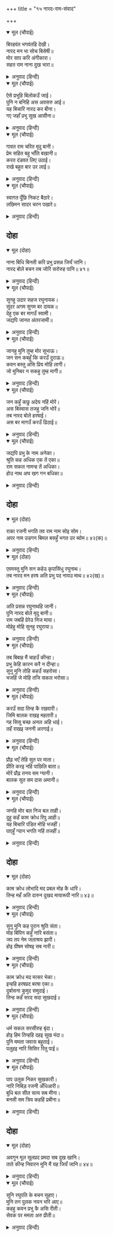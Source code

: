 +++
title = "१५ नारद-राम-संवाद"

+++


<details open><summary>मूल (चौपाई)</summary>

बिरहवंत भगवंतहि देखी।  
नारद मन भा सोच बिसेषी॥  
मोर साप करि अंगीकारा।  
सहत राम नाना दुख भारा॥
</details>

<details><summary>अनुवाद (हिन्दी)</summary>

भगवंतांना विरही अवस्थेत पाहून नारदांना मनातून विशेष दुःख झाले. त्यांनी विचार केला की, माझाच शाप स्वीकारून श्रीराम हे नाना प्रकारची दुःखे सहन करीत आहेत.॥ ३॥
</details>

<details open><summary>मूल (चौपाई)</summary>

ऐसे प्रभुहि बिलोकउँ जाई।  
पुनि न बनिहि अस अवसरु आई॥  
यह बिचारि नारद कर बीना।  
गए जहाँ प्रभु सुख आसीना॥
</details>

<details><summary>अनुवाद (हिन्दी)</summary>

अशा भक्तवत्सल प्रभूंना जाऊन पहावे तरी. पुन्हा अशी संधी येणार नाही.असा विचार करून नारद हातात वीणा घेऊन प्रभू जेथे सुखाने बसले होते, तेथे गेले.॥ ४॥
</details>

<details open><summary>मूल (चौपाई)</summary>

गावत राम चरित मृदु बानी।  
प्रेम सहित बहु भाँति बखानी॥  
करत दंडवत लिए उठाई।  
राखे बहुत बार उर लाई॥
</details>

<details><summary>अनुवाद (हिन्दी)</summary>

ते कोमल वाणीने व मोठॺा प्रेमाने राम-चरित्राचे वर्णन गात जात होते. ते दंडवत करीत आहेत, असे पाहून श्रीरामांनी त्यांना उठवले व हृदयाशी धरले.॥ ५॥
</details>

<details open><summary>मूल (चौपाई)</summary>

स्वागत पूँछि निकट बैठारे।  
लछिमन सादर चरन पखारे॥
</details>

<details><summary>अनुवाद (हिन्दी)</summary>

नंतर त्यांचे स्वागत करून व खुशाली विचारून त्यांना आपल्याजवळ बसवून घेतले. लक्ष्मणाने आदराने त्यांचे चरण धुतले.॥ ६॥
</details>

## दोहा


<details open><summary>मूल (दोहा)</summary>

नाना बिधि बिनती करि प्रभु प्रसन्न जियँ जानि।  
नारद बोले बचन तब जोरि सरोरुह पानि॥ ४१॥
</details>

<details><summary>अनुवाद (हिन्दी)</summary>

अनेक प्रकारे प्रभूंची विनवणी करून व ते प्रसन्न आहेत, असे पाहून नारद आपले कर-कमल जोडून म्हणाले,॥ ४१॥
</details>

<details open><summary>मूल (चौपाई)</summary>

सुनहु उदार सहज रघुनायक।  
सुंदर अगम सुगम बर दायक॥  
देहु एक बर मागउँ स्वामी।  
जद्यपि जानत अंतरजामी॥
</details>

<details><summary>अनुवाद (हिन्दी)</summary>

‘हे स्वभावाने उदार असलेल्या श्रीरघुनाथा, तुम्ही सुंदर, दुर्लभ व सुखदायक वर देणारे आहात. हे स्वामी, मी एक वर मागतो, तो मला द्या. अंतर्यामी असल्यामुळे तुम्ही सर्व जाणताच.’॥ १॥
</details>

<details open><summary>मूल (चौपाई)</summary>

जानहु मुनि तुम्ह मोर सुभाऊ।  
जन सन कबहुँ कि करउँ दुराऊ॥  
कवन बस्तु असि प्रिय मोहि लागी।  
जो मुनिबर न सकहु तुम्ह मागी॥
</details>

<details><summary>अनुवाद (हिन्दी)</summary>

श्रीराम म्हणाले, ‘हे मुनी, तुम्ही माझा स्वभाव जाणताच. मी आपल्या भक्तांपासून काही लपवून ठेवतो काय? मला अशी कोणती गोष्ट प्रिय वाटते की, ती हे मुनिश्रेष्ठ, तुम्ही मागू शकणार नाही?॥ २॥
</details>

<details open><summary>मूल (चौपाई)</summary>

जन कहुँ कछु अदेय नहिं मोरें।  
अस बिस्वास तजहु जनि भोरें॥  
तब नारद बोले हरषाई।  
अस बर मागउँ करउँ ढिठाई॥
</details>

<details><summary>अनुवाद (हिन्दी)</summary>

भक्ताला न देण्यासारखे माझ्याकडे काही नाही, हा विश्वास चुकूनही विसरू नका.’ तेव्हा हर्षित होऊन नारद म्हणाले की, ‘मी असा वर मागण्याचे धाडस करीत आहे.॥ ३॥
</details>

<details open><summary>मूल (चौपाई)</summary>

जद्यपि प्रभु के नाम अनेका।  
श्रुति कह अधिक एक तें एका॥  
राम सकल नामन्ह तें अधिका।  
होउ नाथ अघ खग गन बधिका॥
</details>

<details><summary>अनुवाद (हिन्दी)</summary>

जरी प्रभूंची अनेक नावे आहेत आणि ती सर्व एकापेक्षा एक श्रेष्ठ आहेत, असे वेद सांगतात, तरीही हे नाथ, रामनाम हे सर्व नामांहून श्रेष्ठ असावे आणि ते पापरूपी पक्ष्यांच्या समूहासाठी पारध्याप्रमाणे असावे.॥ ४॥
</details>

## दोहा


<details open><summary>मूल (दोहा)</summary>

राका रजनी भगति तव राम नाम सोइ सोम।  
अपर नाम उडगन बिमल बसहुँ भगत उर ब्योम॥ ४२(क)॥
</details>

<details><summary>अनुवाद (हिन्दी)</summary>

तुमची भक्ती ही पौर्णिमेची रात्र आहे. आणि तिच्यात ‘राम’ नाम हे पूर्ण चंद्रासारखे बनून इतर सर्व नामे तारागण बनून भक्तांच्या हृदयरूपी निर्मळ आकाशात निवास करोत.’॥ ४२(क)॥
</details>

<details open><summary>मूल (दोहा)</summary>

एवमस्तु मुनि सन कहेउ कृपासिंधु रघुनाथ।  
तब नारद मन हरष अति प्रभु पद नायउ माथ॥ ४२(ख)॥
</details>

<details><summary>अनुवाद (हिन्दी)</summary>

कृपासागर श्रीरघुनाथांनी मुनींना ‘तथास्तु’ म्हटले. तेव्हा नारद मनापासून आनंदित होऊन प्रभूंच्या चरणी नतमस्तक झाले.॥ ४२(ख)॥
</details>

<details open><summary>मूल (चौपाई)</summary>

अति प्रसन्न रघुनाथहि जानी।  
पुनि नारद बोले मृदु बानी॥  
राम जबहिं प्रेरेउ निज माया।  
मोहेहु मोहि सुनहु रघुराया॥
</details>

<details><summary>अनुवाद (हिन्दी)</summary>

श्रीरघुनाथ अत्यंत प्रसन्न असलेले पाहून नारद पुन्हा मृदू वाणीने म्हणाले-‘हे श्रीराम, हे रघुनाथ, जेव्हा तुम्ही आपल्या मायेने मला प्रेरित करून मोहित केले होते,॥ १॥
</details>

<details open><summary>मूल (चौपाई)</summary>

तब बिबाह मैं चाहउँ कीन्हा।  
प्रभु केहि कारन करै न दीन्हा॥  
सुनु मुनि तोहि कहउँ सहरोसा।  
भजहिं जे मोहि तजि सकल भरोसा॥
</details>

<details><summary>अनुवाद (हिन्दी)</summary>

तेव्हा मी विवाह करू इच्छित होतो. हे प्रभू, तुम्ही त्या वेळी मला कोणत्या कारणाने विवाह करू दिला नाहीत?’ प्रभू म्हणाले, ‘हे मुनी, मी तुम्हांला अत्यंत हर्षाने सांगतो की, जे सर्व आशा व विषयविश्वास सोडून फक्त मलाच भजतात.॥ २॥
</details>

<details open><summary>मूल (चौपाई)</summary>

करउँ सदा तिन्ह कै रखवारी।  
जिमि बालक राखइ महतारी॥  
गह सिसु बच्छ अनल अहि धाई।  
तहँ राखइ जननी अरगाई॥
</details>

<details><summary>अनुवाद (हिन्दी)</summary>

त्यांचे रक्षण मी, माता जशी बालकाची काळजी घेते, तशी करतो. लहान मूल जेव्हा धावत आग किंवा साप पकडण्यास जाते, तेव्हा आई त्याला हाताने मागे ओढून वाचविते.॥ ३॥
</details>

<details open><summary>मूल (चौपाई)</summary>

प्रौढ़ भएँ तेहि सुत पर माता।  
प्रीति करइ नहिं पाछिलि बाता॥  
मोरें प्रौढ़ तनय सम ग्यानी।  
बालक सुत सम दास अमानी॥
</details>

<details><summary>अनुवाद (हिन्दी)</summary>

मूल शहाणे झाल्यावर माता त्याच्यावर प्रेम तर करते, पण ती पूर्वीची गोष्ट उरत नाही. माता त्याला वाचविण्याची काळजी करीत नाही. तो आपले रक्षण आपण करू शकतो. ज्ञानीजन हे माझे प्रौढ शहाण्या पुत्रासारखे आहेत. तुमच्यासारखा आपल्या बळाची घमेंड न बाळगणारा सेवक हा माझ्या लहान मुलासारखा आहे. ॥ ४॥
</details>

<details open><summary>मूल (चौपाई)</summary>

जनहि मोर बल निज बल ताही।  
दुहु कहँ काम क्रोध रिपु आही॥  
यह बिचारि पंडित मोहि भजहीं।  
पाएहुँ ग्यान भगति नहिं तजहीं॥
</details>

<details><summary>अनुवाद (हिन्दी)</summary>

माझ्या सेवकाला फक्त माझ्याच बळाचा आधार असतो. आणि तो ज्ञानी मनुष्य स्वतःच्या बळावर विसंबून असतो. परंतु काम-क्रोधरूपी शत्रू हे तर दोघांनाही आहेत. भक्ताच्या शत्रूला मारण्याची जबाबदारी माझी आहे, कारण तो मला शरण असल्यामुळे माझेच बळ मानतो, परंतु स्वतःचे बळ मानणाऱ्या ज्ञानी मनुष्याची जबाबदारी माझ्यावर नाही. असा विचार करून बुद्धिमान लोक मलाच भजतात. ज्ञान प्राप्त झाल्यावरही ते भक्ती सोडत नाहीत.॥ ५॥
</details>

## दोहा


<details open><summary>मूल (दोहा)</summary>

काम क्रोध लोभादि मद प्रबल मोह कै धारि।  
तिन्ह महँ अति दारुन दुखद मायारूपी नारि॥ ४३॥
</details>

<details><summary>अनुवाद (हिन्दी)</summary>

काम, क्रोध, लोभ, मद इत्यादी प्रबळ सेना आहे. यामध्ये मायारूपिणी स्त्री ही अत्यंत दारुण दुःख देणारी आहे.॥ ४३॥
</details>

<details open><summary>मूल (चौपाई)</summary>

सुनु मुनि कह पुरान श्रुति संता।  
मोह बिपिन कहुँ नारि बसंता॥  
जप तप नेम जलाश्रय झारी।  
होइ ग्रीषम सोषइ सब नारी॥
</details>

<details><summary>अनुवाद (हिन्दी)</summary>

हे मुनि, ऐका. पुराण, वेद व संत असे म्हणतात की, मोहरूपी वनाला फुलविणारा हा वसंत ऋतू आहे. जप, तप, नियमरूपी संपूर्ण जल-स्थानांना स्त्री ही ग्रीष्म ऋतू बनून शोषून घेते.॥ १॥
</details>

<details open><summary>मूल (चौपाई)</summary>

काम क्रोध मद मत्सर भेका।  
इन्हहि हरषप्रद बरषा एका॥  
दुर्बासना कुमुद समुदाई।  
तिन्ह कहँ सरद सदा सुखदाई॥
</details>

<details><summary>अनुवाद (हिन्दी)</summary>

काम, क्रोध, मद व मत्सर हे बेडूक आहेत. यांना वर्षा-ऋतू बनून हर्ष देणारी स्त्री हीच एकमात्र आहे. वाईट वासना या कुमूदांचे समूह आहेत. त्यांना सदैव सुख देणारी स्त्री ही शरदऋतू आहे.॥ २॥
</details>

<details open><summary>मूल (चौपाई)</summary>

धर्म सकल सरसीरुह बृंदा।  
होइ हिम तिन्हहि दहइ सुख मंदा॥  
पुनि ममता जवास बहुताई।  
पलुहइ नारि सिसिर रितु पाई॥
</details>

<details><summary>अनुवाद (हिन्दी)</summary>

संपूर्ण धर्म हे कमलांचे ताटवे आहेत. ही विषयजन्य सुख देणारी स्त्री हिम-ऋतू होऊन त्यांना नष्ट करते. मग ममतारूपी तांबडॺा धमाशाचे वन स्त्रीरूपी शिशिर-ऋतू येताच हिरवेगार बनते.॥ ३॥
</details>

<details open><summary>मूल (चौपाई)</summary>

पाप उलूक निकर सुखकारी।  
नारि निबिड़ रजनी अँधिआरी॥  
बुधि बल सील सत्य सब मीना।  
बनसी सम त्रिय कहहिं प्रबीना॥
</details>

<details><summary>अनुवाद (हिन्दी)</summary>

पापरूपी घुबडांच्या समूहांना सुख देणारी स्त्री ही घोर अंधकारमय रात्र आहे. बुद्धी, बल, शील व सत्य हे सर्व मासे आहेत आणि त्यांना फसवून त्यांचा नाश करण्यासाठी स्त्री ही गळासारखी आहे, असे चतुर पुरुष म्हणतात.॥ ४॥
</details>

## दोहा


<details open><summary>मूल (दोहा)</summary>

अवगुन मूल सूलप्रद प्रमदा सब दुख खानि।  
ताते कीन्ह निवारन मुनि मैं यह जियँ जानि॥ ४४॥
</details>

<details><summary>अनुवाद (हिन्दी)</summary>

तरुण स्त्री ही अवगुणांचे मूळ, पीडा देणारी आणि सर्व दुःखांची खाण आहे. म्हणून हे मुनी, मनात असा विचार करून तुम्हांला विवाह करण्यापासून मी रोखले होते.’॥ ४४॥
</details>

<details open><summary>मूल (चौपाई)</summary>

सुनि रघुपति के बचन सुहाए।  
मुनि तन पुलक नयन भरि आए॥  
कहहु कवन प्रभु कै असि रीती।  
सेवक पर ममता अरु प्रीती॥
</details>

<details><summary>अनुवाद (हिन्दी)</summary>

श्रीरघुनाथांचे हे सुंदर बोलणे ऐकून मुनींचे शरीर रोमांचित झाले आणि नेत्र प्रेमाश्रूंनी भरले. ते मनात म्हणू लागले, कोणत्या प्रभूची अशी रीत आहे की, ज्यांचे सेवकावर इतके ममत्व व प्रेम असेल?॥ १॥
</details>
